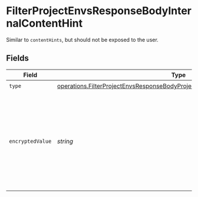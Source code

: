 # FilterProjectEnvsResponseBodyInternalContentHint

Similar to `contentHints`, but should not be exposed to the user.


## Fields

| Field                                                                                                                                                                            | Type                                                                                                                                                                             | Required                                                                                                                                                                         | Description                                                                                                                                                                      |
| -------------------------------------------------------------------------------------------------------------------------------------------------------------------------------- | -------------------------------------------------------------------------------------------------------------------------------------------------------------------------------- | -------------------------------------------------------------------------------------------------------------------------------------------------------------------------------- | -------------------------------------------------------------------------------------------------------------------------------------------------------------------------------- |
| `type`                                                                                                                                                                           | [operations.FilterProjectEnvsResponseBodyProjectsResponse200ApplicationJSONType](../../models/operations/filterprojectenvsresponsebodyprojectsresponse200applicationjsontype.md) | :heavy_check_mark:                                                                                                                                                               | N/A                                                                                                                                                                              |
| `encryptedValue`                                                                                                                                                                 | *string*                                                                                                                                                                         | :heavy_check_mark:                                                                                                                                                               | Contains the `value` of the env variable, encrypted with a special key to make decryption possible in the subscriber Lambda.                                                     |